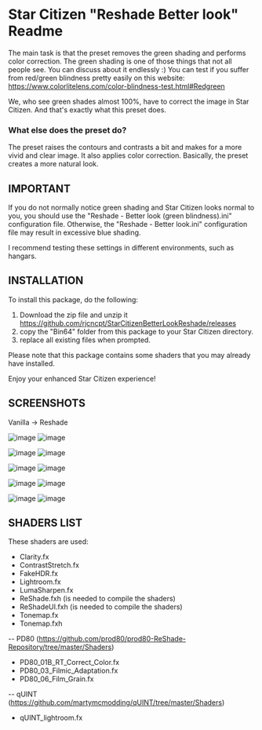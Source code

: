 # Star Citizen "Reshade Better look" Readme

The main task is that the preset removes the green shading and performs color correction. The green shading is one of those things that not all people see. You can discuss about it endlessly :) You can test if you suffer from red/green blindness pretty easily on this website: https://www.colorlitelens.com/color-blindness-test.html#Redgreen

We, who see green shades almost 100%, have to correct the image in Star Citizen. And that's exactly what this preset does.  

### What else does the preset do?
The preset raises the contours and contrasts a bit and makes for a more vivid and clear image. It also applies color correction. Basically, the preset creates a more natural look.



## IMPORTANT
If you do not normally notice green shading and Star Citizen looks normal to you, you should use the "Reshade - Better look (green blindness).ini" configuration file. Otherwise, the "Reshade - Better look.ini" configuration file may result in excessive blue shading.

I recommend testing these settings in different environments, such as hangars.




## INSTALLATION
To install this package, do the following:

1. Download the zip file and unzip it
   https://github.com/rjcncpt/StarCitizenBetterLookReshade/releases
3. copy the "Bin64" folder from this package to your Star Citizen directory.
4. replace all existing files when prompted.

Please note that this package contains some shaders that you may already have installed.

Enjoy your enhanced Star Citizen experience!



## SCREENSHOTS
Vanilla -> Reshade

![image](https://i.imgur.com/rcntFdI.png)
![image](https://i.imgur.com/ZkXsc5e.jpg)

![image](https://i.imgur.com/rWWkoT7.png)
![image](https://i.imgur.com/vdxQvoi.jpg)

![image](https://i.imgur.com/hXDgs55.jpg)
![image](https://i.imgur.com/K7RQun5.jpg)

![image](https://i.imgur.com/rkkHm0M.png)
![image](https://i.imgur.com/SRLi0nn.jpg)

![image](https://i.imgur.com/HI8Ktng.png)
![image](https://i.imgur.com/VyMfaEq.jpg)



## SHADERS LIST
These shaders are used:
- Clarity.fx
- ContrastStretch.fx
- FakeHDR.fx
- Lightroom.fx
- LumaSharpen.fx
- ReShade.fxh 	(is needed to compile the shaders)
- ReShadeUI.fxh (is needed to compile the shaders)
- Tonemap.fx
- Tonemap.fxh

-- PD80 (https://github.com/prod80/prod80-ReShade-Repository/tree/master/Shaders)
   - PD80_01B_RT_Correct_Color.fx
   - PD80_03_Filmic_Adaptation.fx
   - PD80_06_Film_Grain.fx

-- qUINT (https://github.com/martymcmodding/qUINT/tree/master/Shaders)
   - qUINT_lightroom.fx

